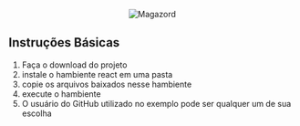 <div align='center'>
 
![Magazord](image/logo-magazord.png)
 
 </div>




## Instruções Básicas
1. Faça o download do projeto
2. instale o hambiente react em uma pasta
3. copie os arquivos baixados nesse hambiente
4. execute o hambiente
5. O usuário do GitHub utilizado no exemplo pode ser qualquer um de sua escolha

